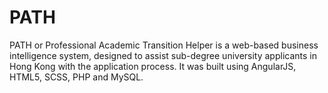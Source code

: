 # PATH
PATH or Professional Academic Transition Helper is a web-based business intelligence system, designed to assist sub-degree
university applicants in Hong Kong with the application process. It was built using AngularJS, HTML5, SCSS, PHP and MySQL.
